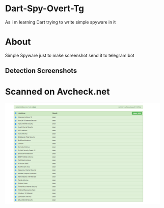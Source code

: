 # Dart-Spy-Overt-Tg
As i m learning Dart trying to write simple spyware  in it


# About 
  Simple Spyware just to make screenshot send it to telegram bot 
 


## Detection Screenshots 


  
    
    
 # Scanned on Avcheck.net
   ![screenshot](Avcheck.PNG)

 
